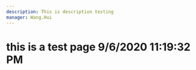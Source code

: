 ```yaml
---
description: This is description testing
manager: Wang.Hui
---
```

# this is a test page 9/6/2020 11:19:32 PM
